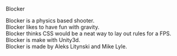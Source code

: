 Blocker </br>

Blocker is a physics based shooter. </br>
Blocker likes to have fun with gravity. </br>
Blocker thinks CSS would be a neat way to lay out rules for a FPS. </br>
Blocker is make with Unity3d. </br>
Blocker is made by Aleks Litynski and Mike Lyle. </br>
